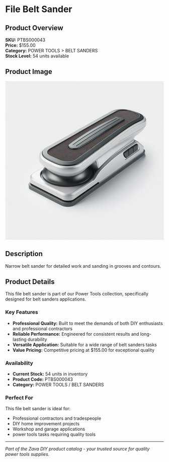 # File Belt Sander

## Product Overview

**SKU:** PTBS000043  
**Price:** $155.00  
**Category:** POWER TOOLS > BELT SANDERS  
**Stock Level:** 54 units available  

## Product Image

![File Belt Sander](https://raw.githubusercontent.com/microsoft/ai-tour-26-zava-diy-dataset-plus-mcp/refs/heads/main/images/power_tools_belt_sanders_file_belt_sander_20250620_191812.png)

## Description

Narrow belt sander for detailed work and sanding in grooves and contours.

## Product Details

This file belt sander is part of our Power Tools collection, specifically designed for belt sanders applications. 

### Key Features

- **Professional Quality:** Built to meet the demands of both DIY enthusiasts and professional contractors
- **Reliable Performance:** Engineered for consistent results and long-lasting durability
- **Versatile Application:** Suitable for a wide range of belt sanders tasks
- **Value Pricing:** Competitive pricing at $155.00 for exceptional quality

### Availability

- **Current Stock:** 54 units in inventory
- **Product Code:** PTBS000043
- **Category:** POWER TOOLS / BELT SANDERS

### Perfect For

This file belt sander is ideal for:
- Professional contractors and tradespeople
- DIY home improvement projects  
- Workshop and garage applications
- power tools tasks requiring quality tools

---

*Part of the Zava DIY product catalog - your trusted source for quality power tools supplies.*
